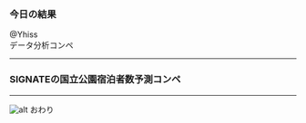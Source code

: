 ### 今日の結果

@Yhiss  
データ分析コンペ

---

### SIGNATEの国立公園宿泊者数予測コンペ

---

![alt](D:\機械学習\signate\201811線路\スラブ.jpg)
おわり
